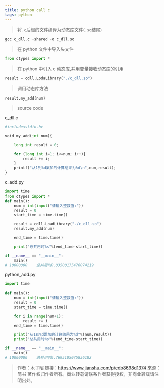 ```yaml
---
title: python call c
tags: python
---
```


> 将`.c`后缀的文件编译为动态库文件(`.so`结尾)

```c
gcc c_dll.c -shared -o c_dll.so
```

> 在 python 文件中导入头文件

```python
from ctypes import *
```

> 在 python 中引入 c 动态库,并用变量接收动态库的引用

```python
result = cdll.LodaLibrary("./c_dll.so")
```

> 调用动态库方法

```python
result.my_add(num)
```

> source code

c_dll.c

```python
#include<stdio.h>

void my_add(int num){

    long int result = 0;

    for (long int i=1; i<=num; i++){
        result += i;
    }
    printf("从1到%d累加的计算结果为%d\n",num,result);
}
```

c_add.py

```python
import time
from ctypes import *
def main():
    num = int(input("请输入整数值:"))
    result = 0
    start_time = time.time()

    result = cdll.LoadLibrary("./c_dll.so")
    result.my_add(num)

    end_time = time.time()

    print("总共用时%s"%(end_time-start_time))

if __name__ == "__main__":
    main()
# 10000000    总共用时0.03500175476074219
```

python_add.py

```python
import time

def main():
    num = int(input("请输入整数值:"))
    result = 0
    start_time = time.time()

    for i in range(num+1):
        result += i
    end_time = time.time()

    print("从1到%d累加的计算结果为%d"%(num,result))
    print("总共用时%s"%(end_time-start_time))

if __name__ == "__main__":
    main()
# 10000000    总共用时0.7695105075836182
```

> 作者：木子昭
> 链接：<https://www.jianshu.com/p/edb8698d1374>
> 來源：简书
> 著作权归作者所有。商业转载请联系作者获得授权，非商业转载请注明出处。

